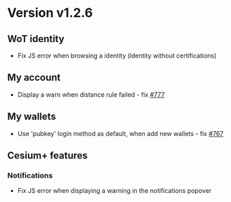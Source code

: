 # Version v1.2.6

## WoT identity
- Fix JS error when browsing a identity (identity without certifications)

## My account
- Display a warn when distance rule failed - fix [#777](https://git.duniter.org/clients/cesium-grp/cesium/issues/777)

## My wallets
- Use 'pubkey' login method as default, when add new wallets - fix [#767](https://git.duniter.org/clients/cesium-grp/cesium/issues/767)

## Cesium+ features

### Notifications
- Fix JS error when displaying a warning in the notifications popover